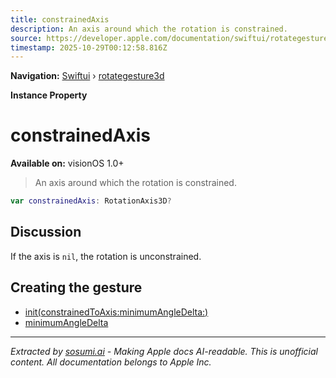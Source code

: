 ```yaml
---
title: constrainedAxis
description: An axis around which the rotation is constrained.
source: https://developer.apple.com/documentation/swiftui/rotategesture3d/constrainedaxis
timestamp: 2025-10-29T00:12:58.816Z
---
```


**Navigation:** [Swiftui](/documentation/swiftui) › [rotategesture3d](/documentation/swiftui/rotategesture3d)

**Instance Property**

# constrainedAxis

**Available on:** visionOS 1.0+

> An axis around which the rotation is constrained.

```swift
var constrainedAxis: RotationAxis3D?
```

## Discussion

If the axis is `nil`, the rotation is unconstrained.

## Creating the gesture

- [init(constrainedToAxis:minimumAngleDelta:)](/documentation/swiftui/rotategesture3d/init(constrainedtoaxis:minimumangledelta:))
- [minimumAngleDelta](/documentation/swiftui/rotategesture3d/minimumangledelta)

---

*Extracted by [sosumi.ai](https://sosumi.ai) - Making Apple docs AI-readable.*
*This is unofficial content. All documentation belongs to Apple Inc.*

